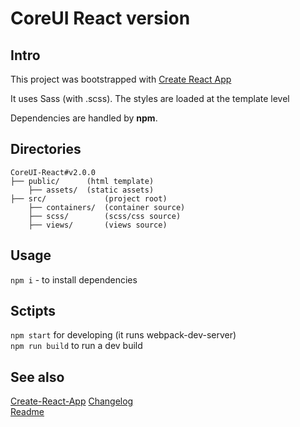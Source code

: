 # CoreUI React version

## Intro 
This project was bootstrapped with [Create React App](https://github.com/facebook/create-react-app)

It uses Sass (with .scss). The styles are loaded at the template level

Dependencies are handled by **npm**.

## Directories
```
CoreUI-React#v2.0.0
├── public/      (html template)
    ├── assets/  (static assets)
├── src/             (project root)
    ├── containers/  (container source)
    ├── scss/        (scss/css source)
    ├── views/       (views source)
```

## Usage
`npm i` - to install dependencies

## Sctipts 
`npm start` for developing (it runs webpack-dev-server)  
`npm run build` to run a dev build  

## See also
[Create-React-App](CRA.md)
[Changelog](./CHANGELOG.md)  
[Readme](./README.md)